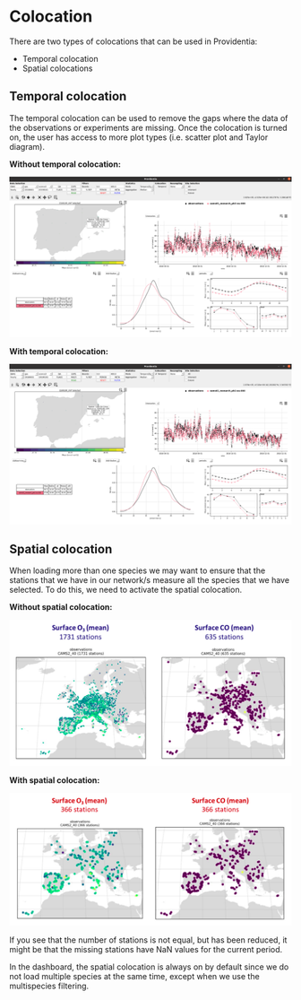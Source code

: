 # Colocation

There are two types of colocations that can be used in Providentia:

- Temporal colocation
- Spatial colocations

## Temporal colocation

The temporal colocation can be used to remove the gaps where the data of the observations or experiments are missing. Once the colocation is turned on, the user has access to more plot types (i.e. scatter plot and Taylor diagram).

**Without temporal colocation:**

![Screenshot_from_2024-06-03_15-16-50](uploads/7802fcb048934f876df0400a4638c2c5/Screenshot_from_2024-06-03_15-16-50.png)

**With temporal colocation:**

![Screenshot_from_2024-06-03_15-16-55](uploads/b74674db95135dab801e5d2b5f1f1b67/Screenshot_from_2024-06-03_15-16-55.png)

## Spatial colocation

When loading more than one species we may want to ensure that the stations that we have in our network/s measure all the species that we have selected. To do this, we need to activate the spatial colocation.

**Without spatial colocation:**

![no_spatial_colocation](uploads/5b547da5c0fa6da8473c611af5f30fbe/no_spatial_colocation.png)

**With spatial colocation:**

![spatial_colocation](uploads/ad31643908ef4be7c482de3ea678ebb7/spatial_colocation.png)

If you see that the number of stations is not equal, but has been reduced, it might be that the missing stations have NaN values for the current period.

In the dashboard, the spatial colocation is always on by default since we do not load multiple species at the same time, except when we use the multispecies filtering.